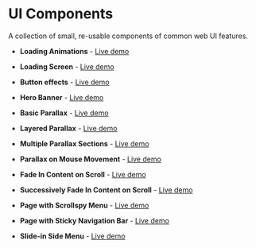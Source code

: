 # UI Components

A collection of small, re-usable components of common web UI features.

* **Loading Animations** - [Live demo](http://ui.maurojflores.com/ui-components/loading-animations/loading-animations.html)
* **Loading Screen** - [Live demo](http://ui.maurojflores.com/ui-components/loading-screen/loading-screen.html)

* **Button effects** - [Live demo](http://ui.maurojflores.com/ui-components/button-effects/button-effects.html)

* **Hero Banner** - [Live demo](http://ui.maurojflores.com/ui-components/banner/banner.html)

* **Basic Parallax** - [Live demo](http://ui.maurojflores.com/ui-components/basic-plx/basic-plx.html)
* **Layered Parallax** - [Live demo](http://ui.maurojflores.com/ui-components/layered-plx/layered-plx.html)
* **Multiple Parallax Sections** - [Live demo](http://ui.maurojflores.com/ui-components/multiple-plx/multiple-plx.html)
* **Parallax on Mouse Movement** - [Live demo](http://ui.maurojflores.com/ui-components/hover-plx/hover-plx.html)

* **Fade In Content on Scroll** - [Live demo](http://ui.maurojflores.com/ui-components/fade-in-onscroll/fade-in-onscroll.html)
* **Successively Fade In Content on Scroll** - [Live demo](http://ui.maurojflores.com/ui-components/fade-in-onscroll-multiple/fade-in-onscroll-multiple.html)

* **Page with Scrollspy Menu** - [Live demo](http://ui.maurojflores.com/ui-components/scrollspy/scrollspy.html)

* **Page with Sticky Navigation Bar** - [Live demo](http://ui.maurojflores.com/ui-components/sticky-nav/sticky-nav.html)

* **Slide-in Side Menu** - [Live demo](http://ui.maurojflores.com/ui-components/side-menu/side-menu.html)
